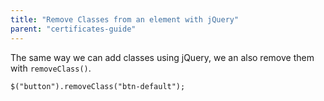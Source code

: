 ```yaml
---
title: "Remove Classes from an element with jQuery"
parent: "certificates-guide"
---
```


The same way we can add classes using jQuery, we an also remove them with `removeClass()`.

    $("button").removeClass("btn-default");
